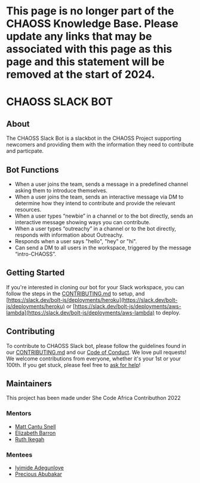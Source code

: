 # **This page is no longer part of the CHAOSS Knowledge Base. Please update any links that may be associated with this page as this page and this statement will be removed at the start of 2024.**

# CHAOSS SLACK BOT

## About

The CHAOSS Slack Bot is a slackbot in the CHAOSS Project supporting newcomers and providing them with the information they need to contribute and particpate. 


## Bot Functions

- When a user joins the team, sends a message in a predefined channel asking them to introduce themselves.
- When a user joins the team, sends an interactive message via DM to determine how they intend to contribute and provide the relevant resources.
- When a user types “newbie” in a channel or to the bot directly, sends an interactive message showing ways you can contribute.
- When a user types “outreachy” in a channel or to the bot directly, responds with information about Outreachy.
- Responds when a user says "hello", "hey" or "hi".
- Can send a DM to all users in the workspace, triggered by the message “intro-CHAOSS”.

## Getting Started
If you're interested in cloning our bot for your Slack workspace, you can follow the steps in the [CONTRIBUTING.md](https://github.com/chaoss/chaoss-slack-bot/blob/main/CONTRIBUTING.md) to setup, and [https://slack.dev/bolt-js/deployments/heroku](https://slack.dev/bolt-js/deployments/heroku) or [https://slack.dev/bolt-js/deployments/aws-lambda](https://slack.dev/bolt-js/deployments/aws-lambda) to deploy.

## Contributing

To contribute to CHAOSS Slack bot, please follow the guidelines found in our [CONTRIBUTING.md](https://github.com/chaoss/chaoss-slack-bot/blob/main/CONTRIBUTING.md) and our [Code of Conduct](https://github.com/chaoss/chaoss-slack-bot/blob/main/CODE_OF_CONDUCT.md). We love pull requests! We welcome contributions from everyone, whether it's your 1st or your 100th. If you get stuck, please feel free to [ask for help](https://github.com/chaoss/chaoss-slack-bot/issues/new)!

## Maintainers

This project has been made under She Code Africa Contributhon 2022

### Mentors

* [Matt Cantu Snell](https://github.com/Nebrethar)
* [Elizabeth Barron](https://github.com/ElizabethN)
* [Ruth Ikegah](https://github.com/Ruth-ikegah)

### Mentees

* [Iyimide Adegunloye](https://github.com/mide358)
* [Precious Abubakar](https://github.com/misspee007)
